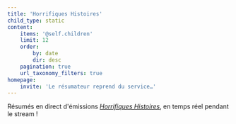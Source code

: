 ```yaml
---
title: 'Horrifiques Histoires'
child_type: static
content:
    items: '@self.children'
    limit: 12
    order:
        by: date
        dir: desc
    pagination: true
    url_taxonomy_filters: true
homepage:
    invite: 'Le résumateur reprend du service…'
---
```


Résumés en direct d'émissions [_Horrifiques Histoires_](https://www.twitch.tv/vchabrette), en temps réel pendant le stream !